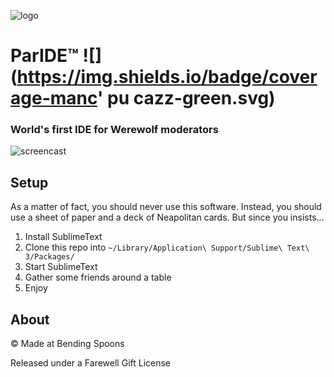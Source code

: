 ![logo](http://images.bendingspoons.com/profile-pictures/15.png)

# ParIDE™ ![](https://img.shields.io/badge/coverage-manc' pu cazz-green.svg)

### World's first IDE for Werewolf moderators

![screencast](http://g.recordit.co/N6s1glJ5W5.gif)

## Setup
As a matter of fact, you should never use this software. Instead, you should use a sheet of paper and a deck of Neapolitan cards. But since you insists...

1. Install SublimeText
2. Clone this repo into `~/Library/Application\ Support/Sublime\ Text\ 3/Packages/`
3. Start SublimeText
4. Gather some friends around a table
5. Enjoy 

## About
© Made at Bending Spoons

Released under a Farewell Gift License